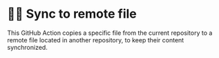 # 🔁📄 Sync to remote file

This GitHub Action copies a specific file from the current repository to a remote file located in another repository, to keep their content synchronized.
